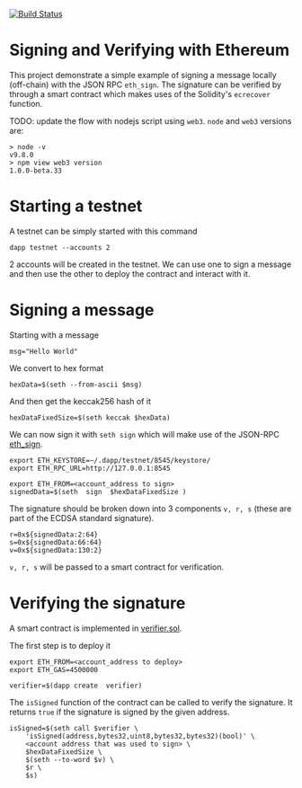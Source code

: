 [![Build Status](https://travis-ci.org/alext234/sign-and-verify.svg?branch=master)](https://travis-ci.org/alext234/sign-and-verify)

# Signing and Verifying with Ethereum

This project demonstrate a simple example of signing a message locally (off-chain)
with the JSON RPC `eth_sign`. The signature can be verified by through a 
smart contract which makes uses of the Solidity's `ecrecover`  function.

TODO: update the flow with nodejs script using `web3`.
`node` and `web3` versions are:

```
> node -v
v9.8.0
> npm view web3 version
1.0.0-beta.33

``` 

# Starting a testnet

A testnet can be simply started with this command 

```
dapp testnet --accounts 2
```
2 accounts will be created in the testnet. We can use one to sign a message and then 
use the other to deploy the contract and interact with it.


# Signing a message 

Starting with a message

```
msg="Hello World"
```

We convert to hex format 

```
hexData=$(seth --from-ascii $msg)
```

And then get the keccak256 hash of it 

```
hexDataFixedSize=$(seth keccak $hexData)
```

We can now sign it with `seth sign` which will make use of the 
JSON-RPC [eth_sign](https://github.com/ethereum/wiki/wiki/JSON-RPC#eth_sign).
 

```
export ETH_KEYSTORE=~/.dapp/testnet/8545/keystore/
export ETH_RPC_URL=http://127.0.0.1:8545

export ETH_FROM=<account_address to sign>
signedData=$(seth  sign  $hexDataFixedSize )
```

The signature should be broken down into 3 components `v, r, s` 
(these are part of the ECDSA standard signature).

```
r=0x${signedData:2:64}
s=0x${signedData:66:64}
v=0x${signedData:130:2}
```

`v, r, s` will be passed to a smart contract for verification.

# Verifying the signature

A smart contract is implemented in [verifier.sol](src/verifier.sol).

The first step is to deploy it 

```
export ETH_FROM=<account_address to deploy>
export ETH_GAS=4500000

verifier=$(dapp create  verifier)

```

The `isSigned` function of the contract can be called to verify the 
signature. It returns `true` if the signature is signed 
by the given address.


```
isSigned=$(seth call $verifier \
	'isSigned(address,bytes32,uint8,bytes32,bytes32)(bool)' \
	<account address that was used to sign> \
	$hexDataFixedSize \
	$(seth --to-word $v) \
	$r \
	$s)

```

